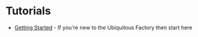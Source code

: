 # Tutorials

* [Getting Started](getting-started.md) - If you're new to the Ubiquitous Factory then start here

